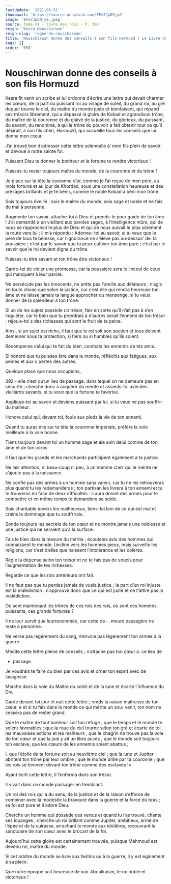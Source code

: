 ```yaml
---
lastUpdate: '2021-05-31'
thumbnail: 'https://source.unsplash.com/EFm7JpD9jy8'
image: 'EFm7JpD9jy8.jpeg'
source: tome VI - livre des rois - P. 390
reign: 'Kesra Nouschirwan'
reign-slug: 'regne-de-nouschirwan'
title: 'Nouschirwan donne des conseils à son fils Hormuzd | Le Livre des Rois | Shâhnâmeh'
tags: []
order: '058'
---
```


# Nouschirwan donne des conseils à son fils Hormuzd

Kesra fit venir un scribe et lui ordonna d’écrire une lettre qui devait charmer les cœurs, de la part du puissant roi au visage de soleil, du grand roi, au gré duquel tourne le ciel, du maître du monde juste et bienfaisant, qui répand ses trésors librement, qui a dépassé la gloire de Kobad et agrandison trône, du maître de la couronne et du glaive de la justice, du glorieux, du puissant, du savant, du renommé, à qui le trône du pouvoir a fait obtenir tout ce qu’il désirait, à son fils chéri, Hormuzd, qui accueille tous les conseils que lui donne mon cœur.

J’ai trouvé bon d’adresser cette lettre solennelle à’
mon fils plein de savoir et dévoué à notre sainte foi.

Puissent Dieu te donner le bonheur et la fortune te rendre victorieux !

Puisses-tu rester toujours maître du monde, de la couronne et du trône !

Je place sur ta tête la couronne d’or, comme je l’ai reçue de mon père, au mois fortuné et au jour de Khordad, sous une constellation heureuse et des présages brillants et je te bénis, comme le noble Kobad a béni mon trône.

Sois toujours éveillé ; sois le maître du monde, sois sage et noble et ne fais du mal à personne.

Augmente ton savoir, attache-toi à Dieu et prends-le pour guide de ton âme. l J’ai demandé à un vieillard aux paroles sages, à l’intelligence mûre, qui de nous se rapprochait le plus de Dieu et qui de nous suivait le plus sûrement la route vers lui ; il m’a répondu : Adonne- toi au savoir, si tu veux que le père de tous te bénisse, car l’ignorance ne s’élève pas au-dessus’ de. la poussière ; c’est par le savoir que tu peux cultiver ton âme pure ; c’est par le savoir que le roi devient digne du trône.

Puisses-tu être savant et ton trône être victorieux !

Garde-toi de violer une promesse, car la poussière sera le linceul de ceux qui manquent à leur parole.

Ne persécute pas les innocents, ne prête pas l’oreille aux délateurs ; n’agis en toute chose que selon la justice, car c’est elle qui rendra heureuse ton âme et ne laisse jamais ta langue approcher du mensonge, si tu veux. donner de la splendeur à ton trône.

Si un de les sujets possède un trésor, fais en sorte qu’il n’ait pas à s’en inquiéter, car le bien que tu prendrais à d’autres serait l’ennemi de ton trésor ; réjouis-toi s des richesses qui sont le fruit de ta peine.

Ainsi, si un sujet est riche, il faut que le roi soit son soutien et tous doivent demeurer sous ta protection, si fiers ou si humbles qu’ils soient.

Récompense celui qui te fait du bien, combats les ennemis de tes amis.

Si honoré que tu puisses être dans le monde, réfléchis aux fatigues, aux peines et aux c pertes des autres.

Quelque place que nous occupions,.

392 -
elle n’est qu’un lieu de passage. dans lequel on ne demeure pas en sécurité ; cherche donc à acquérir du mérite et assieds-toi avecdes vieillards savants, si tu veux que la fortune te favorise.

Applique-toi au savoir et deviens puissant par lui, si tu veux ne pas souffrir du malheur.

Honore celui qui, devant toi, foule aux pieds la vie de ton ennemi.

Quand tu auras mis sur ta tête la couronne impériale, préfère la voie meilleure à la voie bonne.

Tiens toujours devant toi un homme sage et aie soin delui comme de ton âme et de ton corps.

Il faut que les grands et les marchands participent également à ta justice.

Ne lais attention, ni beau-coup ni peu, à un homme chez qui le mérite ne s’ajoute pas à la naissance.

Ne confie pas des armes à un homme sans valeur, car tu ne les retrouveras plus quand tu les redemanderas ; ton partisan les livrera à ton ennemi et tu te trouveras en face de deux difficultés : il aura donné des armes pour le combattre et en même temps te demandera sa solde.

Sois charitable envers les malheureux, tiens-toi loin de ce qui est mal et crains le dommage que tu souffrirais.

Sonde toujours les secrets de ton cœur et ne montre jamais une noblesse et une justice qui ne seraient qu’à la surface.

Fais le bien dans la mesure du mérite ; écouteles avis des hommes qui connaissent le monde. [incline vers les hommes pieux, mais surveille les religions, car c’est d’elles que naissent l’intolérance et les colères.

Règle la dépense selon ton trésor et ne te fais pas de soucis pour l’augmentation de tes richesses.

Regarde ce que les rois antérieurs ont fait.

Il ne faut pas que tu perdes jamais de vuela justice ; la part d’un roi injuste est la malédiction : n’approuve donc que ce qui est juste et ne t’attire pas la malédiction.

Où sont maintenant les trônes de ces rois des rois, où sont ces hommes puissants, ces grands fortunés ?

Il ne leur survit que leurrenommée, car cette de-
. meure passagère ne reste à personne.

Ne verse pas légèrement du sang, n’envoie pas légèrement ton armée à la guerre.

Médite cette lettre pleine de conseils ; n’attache pas ton cœur à. ce lieu de
- passage.

Je voudrais te faire du bien par ces avis et orner ton esprit avec de lasagesse.

Marche dans la voie du Maître du soleil et de la lune et écarte l’influence du Div.

Garde devant toi jour et nuit cette lettre ; rends la raison maîtresse de ton cœur, e et si tu fais dans le monde ce qui mérite un sou- venir, ton nom ne cessera pas de rester grand.

Que le maître de tout bonheur soit ton.refuge ; que le temps et le monde te soient favorables ; que la roue du ciel tourne selon ton gré et écarte de toi
. les mauvaises actions et les malheurs ; que le chagrin ne trouve pas la voie de ton cœur et que la joie y ait un libre accès ; que le monde soit toujours ton esclave, que les cœurs de les ennemis soient abattus ;

I. que l’étoile de ta fortune soit au neuvième ciel ; que la lune et Jupiter abritent ton trône par leur ombre ; que le monde brille par ta couronne ; que les rois se tiennent devant ton trône comme des esclaves !»

Ayant écrit cette lettre, il l’enferma dans son trésor.

Il vivait dans ce monde passager en tremblant.

Un roi des rois qui a du sens, de la justice et de la raison s’efforce de combiner avec la modestie la bravoure dans la guerre et la force du bras ; sa foi est pure et il adore Dieu.

Cherche un homme qui possède ces vertus et quand tu l’as trouvé, chante ses louanges ; cherche un roi brillant comme Jupiter, ambitieux, armé de l’épée et de la cuirasse, arrachant le monde aux idolâtres, recouvrant le sanctuaire de son cœur avec le brocart de la foi.

Aujourd’hui cette gloire est certainement trouvée, puisque Mahmoud est devenu roi, maître du monde.

Si cet arbitre du monde se livre aux festins ou à la guerre, il y est également à sa place.

Que notre époque soit heureuse de voir Aboulkasim, le roi noble et victorieux !
